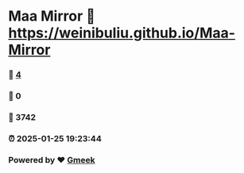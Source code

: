 # Maa Mirror :link: https://weinibuliu.github.io/Maa-Mirror 
### :page_facing_up: [4](https://weinibuliu.github.io/Maa-Mirror/tag.html) 
### :speech_balloon: 0 
### :hibiscus: 3742 
### :alarm_clock: 2025-01-25 19:23:44 
### Powered by :heart: [Gmeek](https://github.com/Meekdai/Gmeek)
